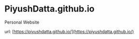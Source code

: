 # PiyushDatta.github.io
Personal Website

url: [https://piyushdatta.github.io/](https://piyushdatta.github.io/)